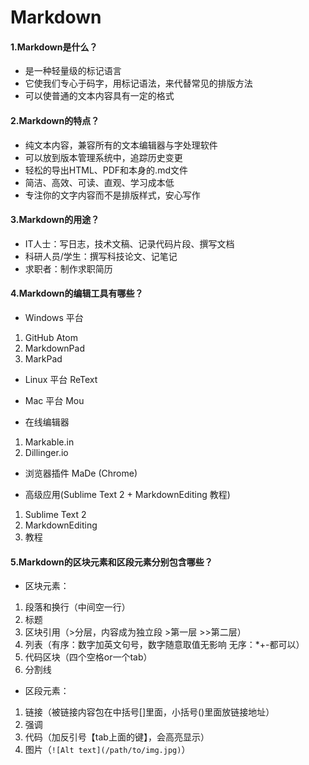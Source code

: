 # Markdown
#### 1.Markdown是什么？
- 是一种轻量级的标记语言
- 它使我们专心于码字，用标记语法，来代替常见的排版方法
- 可以使普通的文本内容具有一定的格式

#### 2.Markdown的特点？
- 纯文本内容，兼容所有的文本编辑器与字处理软件
- 可以放到版本管理系统中，追踪历史变更
- 轻松的导出HTML、PDF和本身的.md文件
- 简洁、高效、可读、直观、学习成本低
- 专注你的文字内容而不是排版样式，安心写作

#### 3.Markdown的用途？
- IT人士：写日志，技术文稿、记录代码片段、撰写文档
- 科研人员/学生：撰写科技论文、记笔记
- 求职者：制作求职简历


#### 4.Markdown的编辑工具有哪些？
- Windows 平台
1. GitHub Atom
2. MarkdownPad
3. MarkPad

- Linux 平台
ReText

- Mac 平台
Mou

- 在线编辑器
1. Markable.in
2. Dillinger.io

- 浏览器插件
MaDe (Chrome)

- 高级应用(Sublime Text 2 + MarkdownEditing 教程)
1. Sublime Text 2
2. MarkdownEditing
3. 教程

#### 5.Markdown的区块元素和区段元素分别包含哪些？
- 区块元素：
1. 段落和换行（中间空一行）
2. 标题
3. 区块引用（>分层，内容成为独立段 >第一层 >>第二层）
4. 列表（有序：数字加英文句号，数字随意取值无影响  无序：*+-都可以）
5. 代码区块（四个空格or一个tab）
6. 分割线

- 区段元素：
1. 链接（被链接内容包在中括号[]里面，小括号()里面放链接地址）
2. 强调
3. 代码（加反引号【tab上面的键】，会高亮显示）
4. 图片（`![Alt text](/path/to/img.jpg)`）
